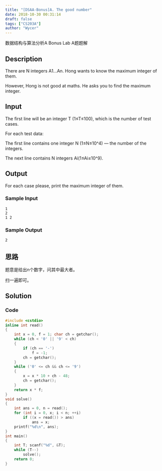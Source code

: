 ```yaml
---
title: "[DSAA-Bonus]A. The good number"
date: 2018-10-30 00:31:14
draft: false
tags: ["CS203A"]
author: "Wycer"
---
```


数据结构与算法分析A Bonus Lab A题题解

<!-- more -->

## Description
There are N integers A1...An.  Hong wants to know the maximum integer of them.

However, Hong is not good at maths.  He asks you to find the maximum integer.

## Input

The first line will be an integer T (1≤T≤100), which is the number of test cases.  

For each test data:

The first line contains one integer N (1≤N≤10^4) — the number of the integers.

The next line contains N integers Ai(1≤Ai≤10^9).

## Output
For each case please, print the maximum integer of them.

### Sample Input
```
1
2
1 2
```
### Sample Output
```
2
```

## 思路

题意是给出n个数字，问其中最大者。

扫一遍即可。


## Solution

### Code
``` cpp
#include <cstdio>
inline int read()
{
    int x = 0, f = 1; char ch = getchar();
    while (ch < '0' || '9' < ch)
    {
        if (ch == '-')
            f = -1;
        ch = getchar();
    }
    while ('0' <= ch && ch <= '9')
    {
        x = x * 10 + ch - 48;
        ch = getchar();
    }
    return x * f;
}
void solve()
{
    int ans = 0, n = read();
    for (int i = 0, x; i < n; ++i)
        if ((x = read()) > ans)
            ans = x;
    printf("%d\n", ans);
}
int main()
{
    int T; scanf("%d", &T);
    while (T--)
        solve();
    return 0;
}   
```